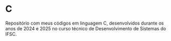 # C
Repositório com meus códigos em linguagem C, desenvolvidos durante os anos de 2024 e 2025 no curso técnico de Desenvolvimento de Sistemas do IFSC.
